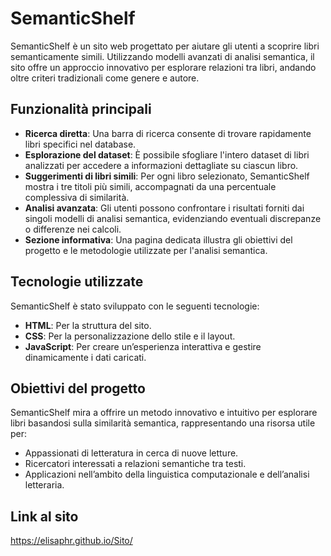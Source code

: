 # SemanticShelf

SemanticShelf è un sito web progettato per aiutare gli utenti a scoprire libri semanticamente simili. Utilizzando modelli avanzati di analisi semantica, il sito offre un approccio innovativo per esplorare relazioni tra libri, andando oltre criteri tradizionali come genere e autore.

## Funzionalità principali

- **Ricerca diretta**: Una barra di ricerca consente di trovare rapidamente libri specifici nel database.
- **Esplorazione del dataset**: È possibile sfogliare l'intero dataset di libri analizzati per accedere a informazioni dettagliate su ciascun libro.
- **Suggerimenti di libri simili**: Per ogni libro selezionato, SemanticShelf mostra i tre titoli più simili, accompagnati da una percentuale complessiva di similarità.
- **Analisi avanzata**: Gli utenti possono confrontare i risultati forniti dai singoli modelli di analisi semantica, evidenziando eventuali discrepanze o differenze nei calcoli.
- **Sezione informativa**: Una pagina dedicata illustra gli obiettivi del progetto e le metodologie utilizzate per l'analisi semantica.

## Tecnologie utilizzate

SemanticShelf è stato sviluppato con le seguenti tecnologie:
- **HTML**: Per la struttura del sito.
- **CSS**: Per la personalizzazione dello stile e il layout.
- **JavaScript**: Per creare un’esperienza interattiva e gestire dinamicamente i dati caricati.

## Obiettivi del progetto

SemanticShelf mira a offrire un metodo innovativo e intuitivo per esplorare libri basandosi sulla similarità semantica, rappresentando una risorsa utile per:
- Appassionati di letteratura in cerca di nuove letture.
- Ricercatori interessati a relazioni semantiche tra testi.
- Applicazioni nell’ambito della linguistica computazionale e dell’analisi letteraria.

## Link al sito
https://elisaphr.github.io/Sito/
